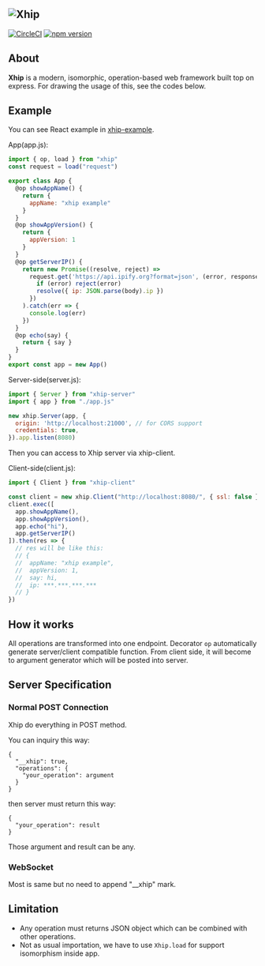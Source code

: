 ## ![Xhip](https://cdn.rawgit.com/minamorl/xhip/master/xhip.svg)

[![CircleCI](https://circleci.com/gh/minamorl/xhip.svg?style=svg)](https://circleci.com/gh/minamorl/xhip) [![npm version](https://badge.fury.io/js/xhip.svg)](https://badge.fury.io/js/xhip)


## About

**Xhip** is a modern, isomorphic, operation-based web framework built top on express. For drawing the usage of this, see the codes below.

## Example

You can see React example in [xhip-example](https://github.com/minamorl/xhip-example).

App(app.js):

```js
import { op, load } from "xhip"
const request = load("request")

export class App {
  @op showAppName() {
    return {
      appName: "xhip example"
    }
  }
  @op showAppVersion() {
    return {
      appVersion: 1
    }
  }
  @op getServerIP() {
    return new Promise((resolve, reject) =>
      request.get('https://api.ipify.org?format=json', (error, response, body) => {
        if (error) reject(error)
        resolve({ ip: JSON.parse(body).ip })
      })
    ).catch(err => {
      console.log(err)
    })
  }
  @op echo(say) {
    return { say }
  }
}
export const app = new App()
```

Server-side(server.js):

```js
import { Server } from "xhip-server"
import { app } from "./app.js"

new xhip.Server(app, {
  origin: 'http://localhost:21000', // for CORS support
  credentials: true,
}).app.listen(8080)
```

Then you can access to Xhip server via xhip-client.

Client-side(client.js):

```js
import { Client } from "xhip-client"

const client = new xhip.Client("http://localhost:8080/", { ssl: false })
client.exec([
  app.showAppName(),
  app.showAppVersion(),
  app.echo("hi"),
  app.getServerIP()
]).then(res => {
  // res will be like this:
  // {
  //  appName: "xhip example",
  //  appVersion: 1,
  //  say: hi,
  //  ip: ***.***.***.***
  // }
})
```

## How it works
All operations are transformed into one endpoint. Decorator `op` automatically
generate server/client compatible function. From client side, it will become to
argument generator which will be posted into server.


## Server Specification

### Normal POST Connection

Xhip do everything in POST method.

You can inquiry this way:
```
{
  "__xhip": true,
  "operations": {
    "your_operation": argument
  }
}
```
then server must return this way:
```
{
  "your_operation": result  
}
```

Those argument and result can be any.


### WebSocket

Most is same but no need to append "__xhip" mark.


## Limitation
- Any operation must returns JSON object which can be combined with other operations.
- Not as usual importation, we have to use `Xhip.load` for support isomorphism inside app.
